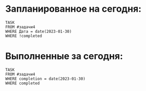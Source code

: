 # Запланированное на сегодня:
```dataview
TASK
FROM #задачи4
WHERE Дата = date(2023-01-30)
WHERE !completed
```
# Выполненные за сегодня:
```dataview
TASK
FROM #задачи4
WHERE completion = date(2023-01-30)
WHERE completed
```